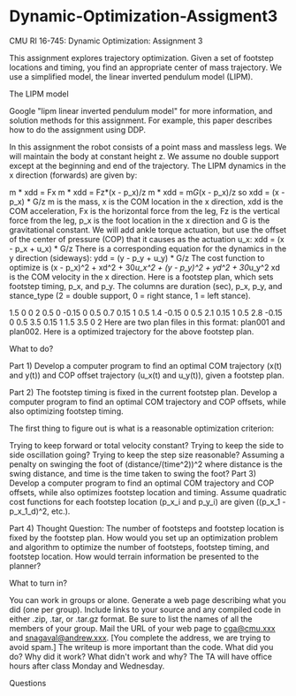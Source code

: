 # Dynamic-Optimization-Assigment3
CMU RI 16-745: Dynamic Optimization: Assignment 3

This assignment explores trajectory optimization. Given a set of footstep locations and timing, you find an appropriate center of mass trajectory. We use a simplified model, the linear inverted pendulum model (LIPM).

The LIPM model

Google "lipm linear inverted pendulum model" for more information, and solution methods for this assignment. For example, this paper describes how to do the assignment using DDP.

In this assignment the robot consists of a point mass and massless legs. We will maintain the body at constant height z. We assume no double support except at the beginning and end of the trajectory. The LIPM dynamics in the x direction (forwards) are given by:

m * xdd = Fx
m * xdd = Fz*(x - p_x)/z
m * xdd = m*G*(x - p_x)/z 
so
xdd = (x - p_x) * G/z
m is the mass, x is the COM location in the x direction, xdd is the COM acceleration, Fx is the horizontal force from the leg, Fz is the vertical force from the leg, p_x is the foot location in the x direction and G is the gravitational constant. We will add ankle torque actuation, but use the offset of the center of pressure (COP) that it causes as the actuation u_x:
xdd = (x - p_x + u_x) * G/z
There is a corresponding equation for the dynamics in the y direction (sideways):
ydd = (y - p_y + u_y) * G/z
The cost function to optimize is
(x - p_x)^2 + xd^2 + 30*u_x^2 + (y - p_y)^2 + yd^2 + 30*u_y^2
xd is the COM velocity in the x direction.
Here is a footstep plan, which sets footstep timing, p_x, and p_y. The columns are duration (sec), p_x, p_y, and stance_type (2 = double support, 0 = right stance, 1 = left stance).

1.5 0 0 2
0.5 0 -0.15 0
0.5 0.7 0.15 1
0.5 1.4 -0.15 0
0.5 2.1 0.15 1
0.5 2.8 -0.15 0
0.5 3.5 0.15 1
1.5 3.5 0 2
Here are two plan files in this format: plan001 and plan002.
Here is a optimized trajectory for the above footstep plan.















What to do?

Part 1) Develop a computer program to find an optimal COM trajectory (x(t) and y(t)) and COP offset trajectory (u_x(t) and u_y(t)), given a footstep plan.

Part 2) The footstep timing is fixed in the current footstep plan. Develop a computer program to find an optimal COM trajectory and COP offsets, while also optimizing footstep timing.

The first thing to figure out is what is a reasonable optimization criterion:

Trying to keep forward or total velocity constant?
Trying to keep the side to side oscillation going?
Trying to keep the step size reasonable?
Assuming a penalty on swinging the foot of
(distance/(time^2))^2
where distance is the swing distance, and time is the time taken to swing the foot?
Part 3) Develop a computer program to find an optimal COM trajectory and COP offsets, while also optimizes footstep location and timing. Assume quadratic cost functions for each footstep location (p_x_i and p_y_i) are given ((p_x_1 - p_x_1_d)^2, etc.).

Part 4) Thought Question: The number of footsteps and footstep location is fixed by the footstep plan. How would you set up an optimization problem and algorithm to optimize the number of footsteps, footstep timing, and footstep location. How would terrain information be presented to the planner?

What to turn in?

You can work in groups or alone. Generate a web page describing what you did (one per group). Include links to your source and any compiled code in either .zip, .tar, or .tar.gz format. Be sure to list the names of all the members of your group. Mail the URL of your web page to cga@cmu.xxx and snagaval@andrew.xxx. [You complete the address, we are trying to avoid spam.] The writeup is more important than the code. What did you do? Why did it work? What didn't work and why?
The TA will have office hours after class Monday and Wednesday.

Questions


